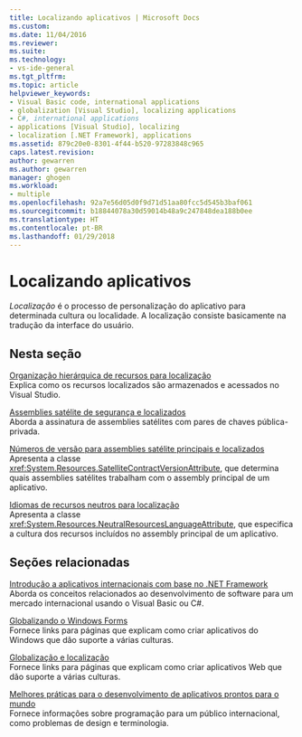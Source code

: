 ```yaml
---
title: Localizando aplicativos | Microsoft Docs
ms.custom: 
ms.date: 11/04/2016
ms.reviewer: 
ms.suite: 
ms.technology:
- vs-ide-general
ms.tgt_pltfrm: 
ms.topic: article
helpviewer_keywords:
- Visual Basic code, international applications
- globalization [Visual Studio], localizing applications
- C#, international applications
- applications [Visual Studio], localizing
- localization [.NET Framework], applications
ms.assetid: 879c20e0-8301-4f44-b520-97283848c965
caps.latest.revision: 
author: gewarren
ms.author: gewarren
manager: ghogen
ms.workload:
- multiple
ms.openlocfilehash: 92a7e56d05d0f9d71d51aa80fcc5d545b3baf061
ms.sourcegitcommit: b18844078a30d59014b48a9c247848dea188b0ee
ms.translationtype: HT
ms.contentlocale: pt-BR
ms.lasthandoff: 01/29/2018
---
```

# <a name="localizing-applications"></a>Localizando aplicativos
*Localização* é o processo de personalização do aplicativo para determinada cultura ou localidade. A localização consiste basicamente na tradução da interface do usuário.  
  
## <a name="in-this-section"></a>Nesta seção  
 [Organização hierárquica de recursos para localização](../ide/hierarchical-organization-of-resources-for-localization.md)  
 Explica como os recursos localizados são armazenados e acessados no Visual Studio.  
  
 [Assemblies satélite de segurança e localizados](../ide/security-and-localized-satellite-assemblies.md)  
 Aborda a assinatura de assemblies satélites com pares de chaves pública-privada.  
  
 [Números de versão para assemblies satélite principais e localizados](../ide/version-numbers-for-main-and-localized-satellite-assemblies.md)  
 Apresenta a classe <xref:System.Resources.SatelliteContractVersionAttribute>, que determina quais assemblies satélites trabalham com o assembly principal de um aplicativo.  
  
 [Idiomas de recursos neutros para localização](../ide/neutral-resources-languages-for-localization.md)  
 Apresenta a classe <xref:System.Resources.NeutralResourcesLanguageAttribute>, que especifica a cultura dos recursos incluídos no assembly principal de um aplicativo.  
  
## <a name="related-sections"></a>Seções relacionadas  
 [Introdução a aplicativos internacionais com base no .NET Framework](../ide/introduction-to-international-applications-based-on-the-dotnet-framework.md)  
 Aborda os conceitos relacionados ao desenvolvimento de software para um mercado internacional usando o Visual Basic ou C#.  
  
 [Globalizando o Windows Forms](/dotnet/framework/winforms/advanced/globalizing-windows-forms)  
 Fornece links para páginas que explicam como criar aplicativos do Windows que dão suporte a várias culturas.  
  
 [Globalização e localização](http://msdn.microsoft.com/Library/8ef3838e-9d05-4236-9dd0-ceecff9df80d)  
 Fornece links para páginas que explicam como criar aplicativos Web que dão suporte a várias culturas.  
  
 [Melhores práticas para o desenvolvimento de aplicativos prontos para o mundo](http://msdn.microsoft.com/Library/f08169c7-aad8-4ec3-9a21-9ebd3b89986c)  
 Fornece informações sobre programação para um público internacional, como problemas de design e terminologia.